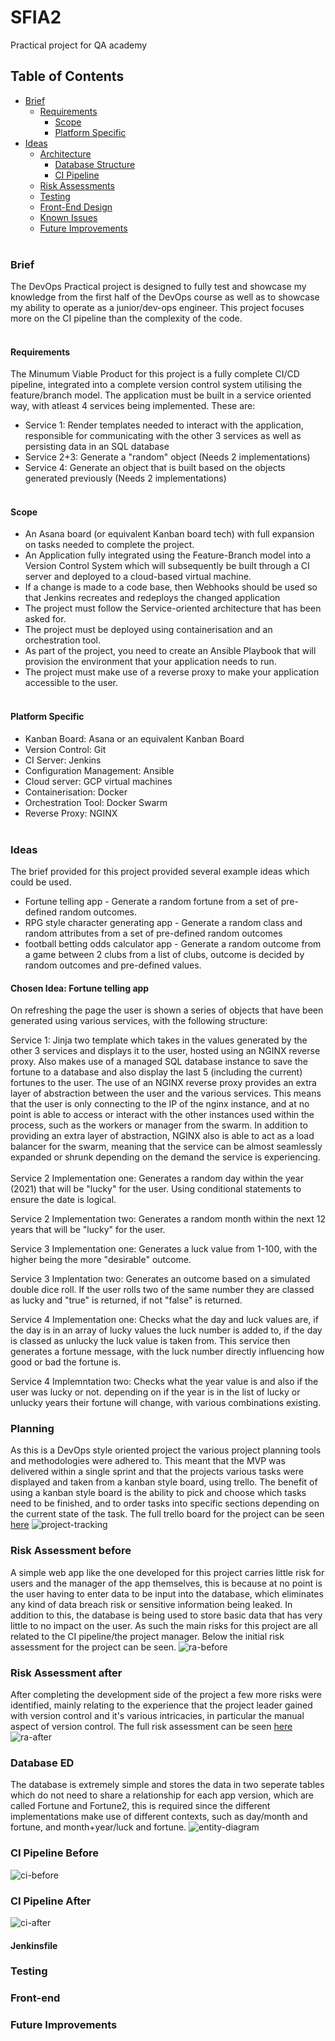 # SFIA2
Practical project for QA academy
## Table of Contents
* [Brief](#brief)
  * [Requirements](#requirements)
    * [Scope](#scope)
    * [Platform Specific](#platform-specific-requirements)
* [Ideas](#ideas)
  * [Architecture](#architecture)
    *  [Database Structure](#database-structure)
    * [CI Pipeline](#ci-pipeline) 
  * [Risk Assessments](#risk-assessment)
  * [Testing](#testing)
  * [Front-End Design](#front-end-design)
  * [Known Issues](#known-issues)
  * [Future Improvements](#future-improvements)
<br><br>

### Brief
 The DevOps Practical project is designed to fully test and showcase my knowledge from the first half of the DevOps course as well as to showcase my ability to operate as a junior/dev-ops engineer. This project focuses more on the CI pipeline than the complexity of the code.
 <br> <br>
 
 #### Requirements
The Minumum Viable Product for this project is a fully complete CI/CD pipeline, integrated into a complete version control system utilising the feature/branch model. The application must be built in a service oriented way, with atleast 4 services being implemented. These are:
 * Service 1: Render templates needed to interact with the application, responsible for communicating with the other 3 services as well as persisting data in an SQL database
 * Service 2+3: Generate a "random" object (Needs 2 implementations)
 * Service 4: Generate an object that is built based on the objects generated previously (Needs 2 implementations)
<br><br>

#### Scope
 * An Asana board (or equivalent Kanban board tech) with full expansion on tasks needed to complete the project.
 * An Application fully integrated using the Feature-Branch model into a Version Control System which will subsequently be built through a CI server and deployed to a cloud-based virtual machine.
 * If a change is made to a code base, then Webhooks should be used so that Jenkins recreates and redeploys the changed application
 * The project must follow the Service-oriented architecture that has been asked for.
 * The project must be deployed using containerisation and an orchestration tool.
 * As part of the project, you need to create an Ansible Playbook that will provision the environment that your application needs to run.
 * The project must make use of a reverse proxy to make your application accessible to the user.
 <br> <br>

#### Platform Specific
 * Kanban Board: Asana or an equivalent Kanban Board
 * Version Control: Git
 * CI Server: Jenkins
 * Configuration Management: Ansible
 * Cloud server: GCP virtual machines
 * Containerisation: Docker
 * Orchestration Tool: Docker Swarm
 * Reverse Proxy: NGINX
<br> <br>

### Ideas
The brief provided for this project provided several example ideas which could be used.
 * Fortune telling app - Generate a random fortune from a set of pre-defined random outcomes.
 * RPG style character generating app - Generate a random class and random attributes from a set of pre-defined random outcomes
 * football betting odds calculator app - Generate a random outcome from a game between 2 clubs from a list of clubs, outcome is decided by random outcomes and pre-defined values.
#### Chosen Idea: Fortune telling app
On refreshing the page the user is shown a series of objects that have been generated using various services, with the following structure:

Service 1: Jinja two template which takes in the values generated by the other 3 services and displays it to the user, hosted using an NGINX reverse proxy. Also makes use of a managed SQL database instance to save the fortune to a database and also display the last 5 (including the current) fortunes to the user. The use of an NGINX reverse proxy provides an extra layer of abstraction between the user and the various services. This means that the user is only connecting to the IP of the nginx instance, and at no point is able to access or interact with the other instances used within the process, such as the workers or manager from the swarm. In addition to providing an extra layer of abstraction, NGINX also is able to act as a load balancer for the swarm, meaning that the service can be almost seamlessly expanded or shrunk depending on the demand the service is experiencing.
<br><br>
Service 2 Implementation one: Generates a random day within the year (2021) that will be "lucky" for the user. Using conditional statements to ensure the date is logical.

Service 2 Implementation two: Generates a random month within the next 12 years that will be "lucky" for the user.

Service 3 Implementation one: Generates a luck value from 1-100, with the higher being the more "desirable" outcome.

Service 3 Implentation two: Generates an outcome based on a simulated double dice roll. If the user rolls two of the same number they are classed as lucky and "true" is returned, if not "false" is returned.

Service 4 Implementation one: Checks what the day and luck values are, if the day is in an array of lucky values the luck number is added to, if the day is classed as unlucky the luck value is taken from. This service then generates a fortune message, with the luck number directly influencing how good or bad the fortune is.

Service 4 Implemntation two: Checks what the year value is and also if the user was lucky or not. depending on if the year is in the list of lucky or unlucky years their fortune will change, with various combinations existing.

### Planning
As this is a DevOps style oriented project the various project planning tools and methodologies were adhered to. This meant that the MVP was delivered within a single sprint and that the projects various tasks were displayed and taken from a kanban style board, using trello. The benefit of using a kanban style board is the ability to pick and choose which tasks need to be finished, and to order tasks into specific sections depending on the current state of the task. The full trello board for the project can be seen [here](https://trello.com/b/ArpN6Gwl "Project tracking board")
![project-tracking](Documentation/ptracking.PNG)
### Risk Assessment before
A simple web app like the one developed for this project carries little risk for users and the manager of the app themselves, this is because at no point is the user having to enter data to be input into the database, which eliminates any kind of data breach risk or sensitive information being leaked. In addition to this, the database is being used to store basic data that has very little to no impact on the user. As such the main risks for this project are all related to the CI pipeline/the project manager. Below the initial risk assessment for the project can be seen.
![ra-before](Documentation/rabefore.PNG)
### Risk Assessment after
After completing the development side of the project a few more risks were identified, mainly relating to the experience that the project leader gained with version control and it's various intricacies, in particular the manual aspect of version control. The full risk assessment can be seen [here](https://docs.google.com/spreadsheets/d/1aVulBmRKDMrYi-YuvX-8LV8_TsfBZZvLFNmAPMKUk24/edit?usp=sharing)
![ra-after](Documentation/raafter.PNG)
### Database ED
The database is extremely simple and stores the data in two seperate tables which do not need to share a relationship for each app version, which are called Fortune and Fortune2, this is required since the different implementations make use of different contexts, such as day/month and fortune, and month+year/luck and fortune.
![entity-diagram](Documentation/ed.PNG)
### CI Pipeline Before
![ci-before](Documentation/cib.PNG)
### CI Pipeline After
![ci-after](Documentation/cib.PNG)
#### Jenkinsfile
### Testing
### Front-end
### Future Improvements

